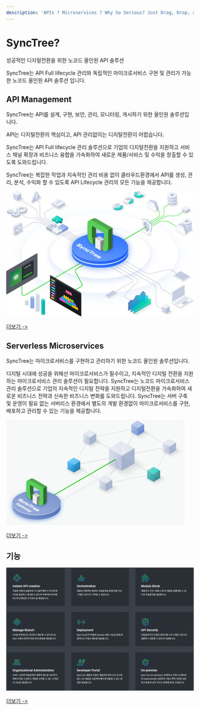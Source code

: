 ```yaml
---
description: 'APIs ? Microservices ? Why So Serious? Just Drag, Drop, and Go Home.'
---
```


# SyncTree?

성공적인 디지털전환을 위한 노코드 올인원 API 솔루션

SyncTree는 API Full lifecycle 관리와 독립적인 마이크로서비스 구현 및 관리가 가능한 노코드 올인원 API 솔루션 입니다.

## API Management

SyncTree는 API를 설계, 구현, 보안, 관리, 모니터링, 게시하기 위한 올인원 솔루션입니다.

API는 디지털전환의 핵심이고, API 관리없이는 디지털전환이 어렵습니다. 

SyncTree는 API Full lifecycle 관리 솔루션으로 기업의 디지털전환을 지원하고 서비스 채널 확장과 비즈니스 융합을 가속화하여 새로운 제품/서비스 및 수익을 창출할 수 있도록 도와드립니다. 

SyncTree는 복잡한 작업과 지속적인 관리 비용 없이 클라우드환경에서 API를 생성, 관리, 분석, 수익화 할 수 있도록 API Lifecycle 관리의 모든 기능을 제공합니다.

![](.gitbook/assets/image%20%2837%29.png)

[더보기 -&gt;](https://synctree101.com/apiManagement.html)

## Serverless Microservices

SyncTree는 마이크로서비스를 구현하고 관리하기 위한 노코드 올인원 솔루션입니다.

디지털 시대에 성공을 위해선 마이크로서비스가 필수이고, 지속적인 디지털 전환을 지원하는 마이크로서비스 관리 솔루션이 필요합니다. SyncTree는 노코드 마이크로서비스 관리 솔루션으로 기업의 지속적인 디지털 전략을 지원하고 디지털전환을 가속화하여 새로운 비즈니스 전략과 신속한 비즈니스 변화를 도와드립니다. SyncTree는 서버 구축 및 운영이 필요 없는 서버리스 환경에서 별도의 개발 환경없이 마이크로서비스를 구현, 배포하고 관리할 수 있는 기능을 제공합니다.

![](.gitbook/assets/image%20%2835%29.png)

[더보기 -&gt;](https://synctree101.com/microService.html)

## 기능

![](.gitbook/assets/image%20%2833%29.png)

[더보기 -&gt;](https://synctree101.com/features.html)

